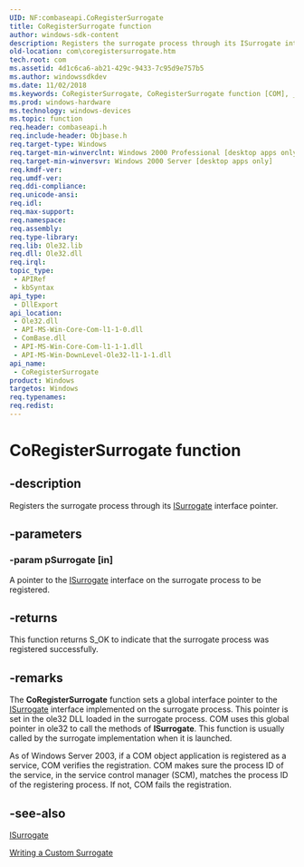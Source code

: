 ```yaml
---
UID: NF:combaseapi.CoRegisterSurrogate
title: CoRegisterSurrogate function
author: windows-sdk-content
description: Registers the surrogate process through its ISurrogate interface pointer.
old-location: com\coregistersurrogate.htm
tech.root: com
ms.assetid: 4d1c6ca6-ab21-429c-9433-7c95d9e757b5
ms.author: windowssdkdev
ms.date: 11/02/2018
ms.keywords: CoRegisterSurrogate, CoRegisterSurrogate function [COM], _com_CoRegisterSurrogate, com.coregistersurrogate, combaseapi/CoRegisterSurrogate
ms.prod: windows-hardware
ms.technology: windows-devices
ms.topic: function
req.header: combaseapi.h
req.include-header: Objbase.h
req.target-type: Windows
req.target-min-winverclnt: Windows 2000 Professional [desktop apps only]
req.target-min-winversvr: Windows 2000 Server [desktop apps only]
req.kmdf-ver: 
req.umdf-ver: 
req.ddi-compliance: 
req.unicode-ansi: 
req.idl: 
req.max-support: 
req.namespace: 
req.assembly: 
req.type-library: 
req.lib: Ole32.lib
req.dll: Ole32.dll
req.irql: 
topic_type:
 - APIRef
 - kbSyntax
api_type:
 - DllExport
api_location:
 - Ole32.dll
 - API-MS-Win-Core-Com-l1-1-0.dll
 - ComBase.dll
 - API-MS-Win-Core-Com-l1-1-1.dll
 - API-MS-Win-DownLevel-Ole32-l1-1-1.dll
api_name:
 - CoRegisterSurrogate
product: Windows
targetos: Windows
req.typenames: 
req.redist: 
---
```


# CoRegisterSurrogate function


## -description


Registers the surrogate process through its <a href="https://msdn.microsoft.com/fbed0514-3646-4744-aa7a-4a98f1a12cc0">ISurrogate</a> interface pointer.


## -parameters




### -param pSurrogate [in]

A pointer to the <a href="https://msdn.microsoft.com/fbed0514-3646-4744-aa7a-4a98f1a12cc0">ISurrogate</a> interface on the surrogate process to be registered.


## -returns



This function returns S_OK to indicate that the surrogate process was registered successfully.




## -remarks



The <b>CoRegisterSurrogate</b> function sets a global interface pointer to the <a href="https://msdn.microsoft.com/fbed0514-3646-4744-aa7a-4a98f1a12cc0">ISurrogate</a> interface implemented on the surrogate process. This pointer is set in the ole32 DLL loaded in the surrogate process. COM uses this global pointer in ole32 to call the methods of <b>ISurrogate</b>. This function is usually called by the surrogate implementation when it is launched.



As of Windows Server 2003, if a COM object application is registered as a service, COM verifies the registration. COM makes sure the process ID of the service, in the service control manager (SCM), matches the process ID of the registering process. If not, COM fails the registration.




## -see-also




<a href="https://msdn.microsoft.com/fbed0514-3646-4744-aa7a-4a98f1a12cc0">ISurrogate</a>



<a href="https://msdn.microsoft.com/510e38e5-1965-46f4-b09c-6fa585cff993">Writing a Custom Surrogate</a>
 

 

